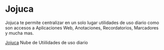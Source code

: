 # Jojuca

Jojuca te permite centralizar en un solo lugar utilidades de uso diario como son accesos a Aplicaciones Web, Anotaciones, Recordatorios, Marcadores y mucha mas.

[Jojuca](http://jojuca.com) Nube de Utiilidades de uso diario
